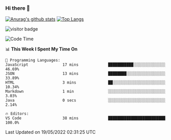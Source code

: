 ### Hi there 👋

<!--
**Akelio-zhang/akelio-zhang** is a ✨ _special_ ✨ repository because its `README.md` (this file) appears on your GitHub profile.

Here are some ideas to get you started:

- 🔭 I’m currently working on ...
- 🌱 I’m currently learning ...
- 👯 I’m looking to collaborate on ...
- 🤔 I’m looking for help with ...
- 💬 Ask me about ...
- 📫 How to reach me: ...
- 😄 Pronouns: ...
- ⚡ Fun fact: ...
-->

[![Anurag's github stats](https://github-readme-stats.vercel.app/api?username=akelio-zhang&line_height=24&hide=contribs&show_icons=true&count_private=true)](https://github.com/anuraghazra/github-readme-stats)
[![Top Langs](https://github-readme-stats.vercel.app/api/top-langs/?username=akelio-zhang&card_width=240&layout=compact&hide=html)](https://github.com/anuraghazra/github-readme-stats)


![visitor badge](https://visitor-badge.glitch.me/badge?page_id=akelio-zhang.README.md)
<!--START_SECTION:waka-->
![Code Time](http://img.shields.io/badge/Code%20Time-7%20hrs%2011%20mins-blue)

📊 **This Week I Spent My Time On** 

```text
💬 Programming Languages: 
JavaScript               17 mins             ███████████░░░░░░░░░░░░░░   46.69% 
JSON                     13 mins             ████████░░░░░░░░░░░░░░░░░   33.89% 
HTML                     3 mins              ██░░░░░░░░░░░░░░░░░░░░░░░   10.34% 
Markdown                 1 min               ░░░░░░░░░░░░░░░░░░░░░░░░░   3.03% 
Java                     0 secs              ░░░░░░░░░░░░░░░░░░░░░░░░░   2.14%

🔥 Editors: 
VS Code                  38 mins             █████████████████████████   100.0%

```


 Last Updated on 19/05/2022 02:31:25 UTC
<!--END_SECTION:waka-->

